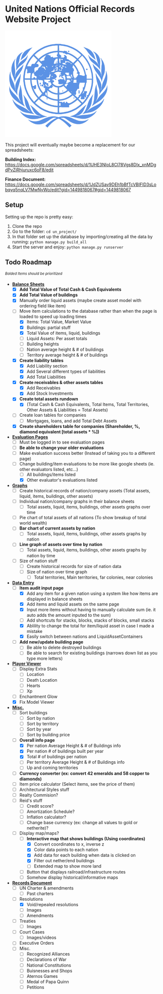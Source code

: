 # **United Nations Official Records Website Project**
<img src="/un_project/un_app/static/images/un_seal.png" alt="UN Seal" width="350"/>

This project will eventually maybe become a replacement for our spreadsheets:

__Building Index:__
https://docs.google.com/spreadsheets/d/1UHE3NIoL8Cl78Vgs8Dlx_xnMDgdPvZiRhjuruxc6oF8/edit

__Finance Document:__
https://docs.google.com/spreadsheets/d/1JdZUSav9DEh1bBfTcVBIFID3sLobqyq5nqLV7MwNyWo/edit?gid=1449818067#gid=1449818067


## Setup
Setting up the repo is pretty easy:
1. Clone the repo
2. Go to the folder: 
`cd un_project/`
3. In that folder set up the database by importing/creating all the data by running:
`python manage.py build_all`
4. Start the server and enjoy:
`python manage.py runserver`


## Todo Roadmap
<sup>*Bolded Items should be prioritized*</sup>
- **<ins>Balance Sheets</ins>**
    - [x] **Add Total Value of Total Cash & Cash Equivalents**
    - [x] **Add Total Value of buildings**
    - [x] Manually order liquid assets (maybe create asset model with ordering field like item)
    - [ ] Move item calculations to the database rather than when the page is loaded to speed up loading times
        - [x] Items: Total Value, Market Value
        - [x] Buildings: partial stuff
        - [x] Total Value of items, liquid, buildings
        - [ ] Liquid Assets: Per asset totals
        - [ ] Building heights
        - [ ] Nation average height & # of buildings
        - [ ] Territory average height & # of buildings
    - [x] **Create liability tables**
        - [x] Add Liability section
        - [x] Add Several different types of liabilities
        - [x] Add Total Liabilities
    - [x] **Create receivables & other assets tables**
        - [x] Add Receivables
        - [x] Add Stock Investments
    - [x] **Create total assets rundown**
        - [x] (Total Cash & Cash Equivalents, Total Items, Total Territories, Other Assets & Liabilities = Total Assets)
    - [ ] Create loan tables for companies
        - [ ] Mortgages, loans, and add Total Debt Assets
    - [x] **Create shareholders table for companies (Shareholder, %, diamond equivalent [total assets * %])**
- **<ins>Evaluation Pages</ins>**
    - [ ] Must be logged in to see evaluation pages
    - [ ] **Be able to change your older evaluations**
    - [ ] Make evaluation success better (Instead of taking you to a different page)
    - [ ] Change building/item evaluations to be more like google sheets (ie. other evaluators listed, etc…)
        - [ ] All buildings/items listed
        - [x] Other evaluator's evaluations listed
- **<ins>Graphs</ins>**
    - [ ] Create historical records of nation/company assets (Total assets, liquid, items, buildings, other assets)
    - [ ] Individual nation/company graphs in their balance sheets
        - [ ] Total assets, liquid, items, buildings, other assets graphs over time
    - [ ] Pie chart of total assets of all nations (To show breakup of total world wealth)
    - [ ] **Bar chart of current assets by nation** 
        - [ ] Total assets, liquid, items, buildings, other assets graphs by nation
    - [ ] **Line graph of assets over time by nation**
        - [ ] Total assets, liquid, items, buildings, other assets graphs by nation by time
    - [ ] Size of nation stuff
        - [ ] Create historical records for size of nation data
        - [ ] Size of nation over time graph
            - [ ] Total territories, Main territories, far colonies, near colonies
- **<ins>Data Entry</ins>**
    - [ ] **Item audit input page**
        - [x] Add any item for a given nation using a system like how items are displayed in balance sheets
        - [x] Add items and liquid assets on the same page
        - [X] Input more items without having to manually calculate sum (ie. it auto adds the amount inputed to the sum)
        - [ ] Add shortcuts for stacks, blocks, stacks of blocks, small stacks
        - [X] Ablility to change the total for item/liquid asset in case I made a mistake
        - [X] Easily switch between nations and LiquidAssetContainers
    - [ ] **Add new/update building page**
        - [ ] Be able to delete destroyed buildings
        - [ ] Be able to search for existing buildings (narrows down list as you type more letters)
- **<ins>Player Viewer</ins>**
    - [ ] Display Extra Stats
        - [ ] Location
        - [ ] Death Location
        - [ ] Hearts
        - [ ] Xp
    - [ ] Enchantment Glow
    - [X] Fix Model Viewer
- **<ins>Misc.</ins>**
    - [ ] Sort buildings
        - [ ] Sort by nation
        - [ ] Sort by territory
        - [ ] Sort by year
        - [ ] Sort by building price
    - [ ] **Overall info page**
        - [X] Per nation Average Height & # of Buildings info
        - [X] Per nation # of buildings built per year
        - [X] Total # of buildings per nation
        - [ ] Per territory Average Height & # of Buildings info
        - [ ] Up and coming territories
    - [ ] **Currency converter (ex: convert 42 emeralds and 58 copper to diamonds)**
    - [ ] Item price calculator (Select items, see the price of them)
    - [ ] Architectural Styles stuff
    - [ ] Realty Commision?
    - [ ] Reid's stuff
        - [ ] Credit score?
        - [ ] Amortization Schedule?
        - [ ] Inflation calculator?
        - [ ] Change base currency (ex: change all values to gold or netherite)?
    - [ ] Display map/maps?
        - [ ] **Interactive map that shows buildings (Using coordinates)**
            - [x] Convert coordinates to x, inverse z
            - [x] Color data points to each nation
            - [x] Add data for each building when data is clicked on
            - [x] Filter out nether/end buildings
            - [ ] Extended map to show more land
        - [ ] Button that displays railroad/infrastructure routes
        - [ ] Somehow display historical/informative maps
- **<ins>Records Document</ins>**
    - [ ] UN Charter & amendments
        - [ ] Past charters
    - [ ] Resolutions
        - [x] Void/repealed resolutions
        - [ ] Images
        - [ ] Amendments
    - [ ] Treaties
        - [ ] Images
    - [ ] Court Cases
        - [ ] Images/videos
    - [ ] Executive Orders
    - [ ] Misc.
        - [ ] Recognized Alliances
        - [ ] Declarations of War
        - [ ] National Constitutions
        - [ ] Buisnesses and Shops
        - [ ] Aternos Games
        - [ ] Medal of Papa Quinn
        - [ ] Petitions